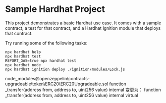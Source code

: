 # Sample Hardhat Project

This project demonstrates a basic Hardhat use case. It comes with a sample contract, a test for that contract, and a Hardhat Ignition module that deploys that contract.

Try running some of the following tasks:

```shell
npx hardhat help
npx hardhat test
REPORT_GAS=true npx hardhat test
npx hardhat node
npx hardhat ignition deploy ./ignition/modules/Lock.js
```
node_modules\@openzeppelin\contracts-upgradeable\token\ERC20\ERC20Upgradeable.sol
function _transfer(address from, address to, uint256 value) internal
变更为：
function _transfer(address from, address to, uint256 value) internal virtual